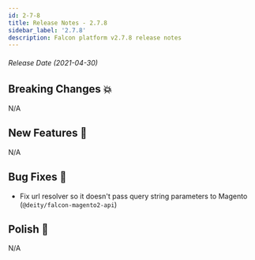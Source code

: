 ```yaml
---
id: 2-7-8
title: Release Notes - 2.7.8
sidebar_label: '2.7.8'
description: Falcon platform v2.7.8 release notes
---
```


###### Release Date (2021-04-30)

## Breaking Changes 💥

N/A

## New Features 🚀

N/A

## Bug Fixes 🐛

- Fix url resolver so it doesn't pass query string parameters to Magento (`@deity/falcon-magento2-api`)

## Polish 💅

N/A
